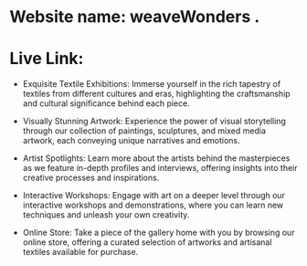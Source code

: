 
# Website name: weaveWonders .
# Live Link: 

- Exquisite Textile Exhibitions: Immerse yourself in the rich tapestry of textiles from different cultures and eras, highlighting the craftsmanship and cultural significance behind each piece.

- Visually Stunning Artwork: Experience the power of visual storytelling through our collection of paintings, sculptures, and mixed media artwork, each conveying unique narratives and emotions.

- Artist Spotlights: Learn more about the artists behind the masterpieces as we feature in-depth profiles and interviews, offering insights into their creative processes and inspirations.


- Interactive Workshops: Engage with art on a deeper level through our interactive workshops and demonstrations, where you can learn new techniques and unleash your own creativity.

- Online Store: Take a piece of the gallery home with you by browsing our online store, offering a curated selection of artworks and artisanal textiles available for purchase.